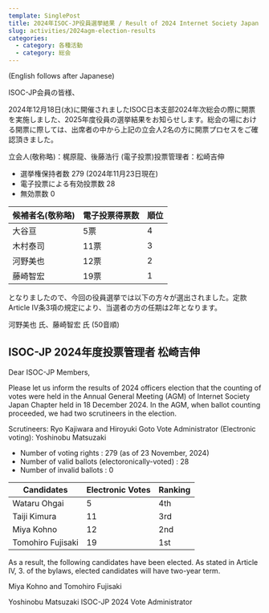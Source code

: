 ```yaml
---
template: SinglePost
title: 2024年ISOC-JP役員選挙結果 / Result of 2024 Internet Society Japan Chapter (ISOC-JP) officers election
slug: activities/2024agm-election-results
categories:
  - category: 各種活動
  - category: 総会
---
```


(English follows after Japanese)

ISOC-JP会員の皆様、

2024年12月18日(水)に開催されましたISOC日本支部2024年次総会の際に開票を実施しました、2025年度役員の選挙結果をお知らせします。総会の場における開票に際しては、出席者の中から上記の立会人2名の方に開票プロセスをご確認頂きました。

立会人(敬称略)：梶原龍、後藤浩行
(電子投票)投票管理者：松崎吉伸

- 選挙権保持者数          279 (2024年11月23日現在)
- 電子投票による有効投票数 28 
- 無効票数                 0

|候補者名(敬称略) |電子投票得票数|順位|
|----|----|----|
|大谷亘|5票|4|
|木村泰司|11票|3|
|河野美也|12票|2|
|藤崎智宏|19票|1|

となりましたので、今回の役員選挙では以下の方々が選出されました。定款Article IV条3項の規定により、当選者の方の任期は2年となります。

河野美也 氏、藤崎智宏 氏 (50音順)

ISOC-JP 2024年度投票管理者
松崎吉伸
-----

Dear ISOC-JP Members,

Please let us inform the results of 2024 officers election that the counting of votes were held in the Annual General Meeting (AGM) of Internet Society Japan Chapter held in 18 December 2024. In the AGM, when ballot counting proceeded, we had two scrutineers in the election.

Scrutineers: Ryo Kajiwara and Hiroyuki Goto
Vote Administrator (Electronic voting): Yoshinobu Matsuzaki

- Number of voting rights : 279 (as of 23 November, 2024)
- Number of valid ballots (electoronically-voted) : 28
- Number of invalid ballots : 0

                     
|Candidates|Electronic Votes|Ranking|
|----|----|----|
|Wataru Ohgai|5|4th|
|Taiji Kimura|11|3rd|
|Miya Kohno|12|2nd|
|Tomohiro Fujisaki|19|1st|

As a result, the following candidates have been elected. As stated in Article IV, 3. of the bylaws, elected candidates will have two-year term.

Miya Kohno and Tomohiro Fujisaki

Yoshinobu Matsuzaki
ISOC-JP 2024 Vote Administrator
